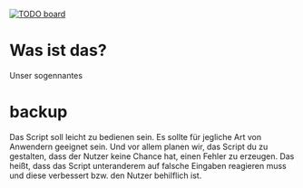 [![TODO board](https://imdone.io/api/1.0/projects/5df552e5830cf077b9273cd5/badge)](https://imdone.io/app#/board/Mobulos/backup)

# Was ist das?
Unser sogennantes
# backup
Das Script soll leicht zu bedienen sein.
Es sollte für jegliche Art von Anwendern geeignet sein.
Und vor allem planen wir, das Script du zu gestalten, dass der Nutzer keine Chance hat, einen Fehler zu erzeugen.
Das heißt, dass das Script unteranderem auf falsche Eingaben reagieren muss und diese verbessert bzw. den Nutzer behilflich ist.
 

